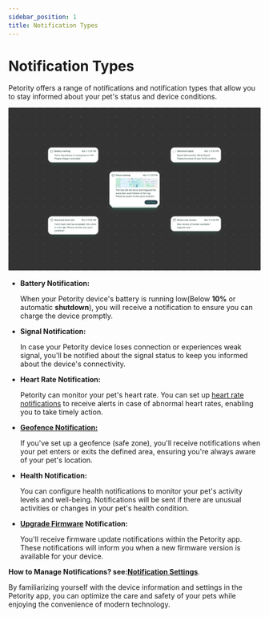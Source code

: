 ```yaml
---
sidebar_position: 1
title: Notification Types
---
```


# Notification Types

Petority offers a range of notifications and notification types that allow you to stay informed about your pet's status and device conditions.

![alert](/img/notification/Notification(1).jpg)

+ **Battery Notification:**

    When your Petority device's battery is running low(Below **10%** or automatic **shutdown**), you will receive a notification to ensure you can charge the device promptly.
+ **Signal Notification:**

    In case your Petority device loses connection or experiences weak signal, you'll be notified about the signal status to keep you informed about the device's connectivity.
+ **Heart Rate Notification:**

    Petority can monitor your pet's heart rate. You can set up [heart rate notifications](/docs/petority/notification/enable-nitif) to receive alerts in case of abnormal heart rates, enabling you to take timely action.
+ **[Geofence Notification:](/docs/petority/notification/fence-event)**

    If you've set up a geofence (safe zone), you'll receive notifications when your pet enters or exits the defined area, ensuring you're always aware of your pet's location.
+ **Health Notification:**

    You can configure health notifications to monitor your pet's activity levels and well-being. Notifications will be sent if there are unusual activities or changes in your pet's health condition.

+ **[Upgrade Firmware](/docs/petority/devices/upgrade-firmware) Notification:**

	You'll receive firmware update notifications within the Petority app. These notifications will inform you when a new firmware version is available for your device.

**How to Manage Notifications? see:[Notification Settings](/docs/petority/general-setting/notification)**.

By familiarizing yourself with the device information and settings in the Petority app, you can optimize the care and safety of your pets while enjoying the convenience of modern technology.